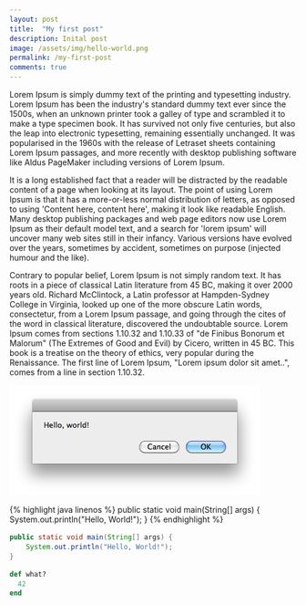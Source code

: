 ```yaml
---
layout: post
title:  "My first post"
description: Inital post
image: /assets/img/hello-world.png
permalink: /my-first-post
comments: true
---
```



Lorem Ipsum is simply dummy text of the printing and typesetting industry. Lorem Ipsum has been the industry's standard dummy text ever since the 1500s, when an unknown printer took a galley of <!--excerpt_separator--> type and scrambled it to make a type specimen book. It has survived not only five centuries, but also the leap into electronic typesetting, remaining essentially unchanged. It was popularised in the 1960s with the release of Letraset sheets containing Lorem Ipsum passages, and more recently with desktop publishing software like Aldus PageMaker including versions of Lorem Ipsum.

It is a long established fact that a reader will be distracted by the readable content of a page when looking at its layout. The point of using Lorem Ipsum is that it has a more-or-less normal distribution of letters, as opposed to using 'Content here, content here', making it look like readable English. Many desktop publishing packages and web page editors now use Lorem Ipsum as their default model text, and a search for 'lorem ipsum' will uncover many web sites still in their infancy. Various versions have evolved over the years, sometimes by accident, sometimes on purpose (injected humour and the like).


Contrary to popular belief, Lorem Ipsum is not simply random text. It has roots in a piece of classical Latin literature from 45 BC, making it over 2000 years old. Richard McClintock, a Latin professor at Hampden-Sydney College in Virginia, looked up one of the more obscure Latin words, consectetur, from a Lorem Ipsum passage, and going through the cites of the word in classical literature, discovered the undoubtable source. Lorem Ipsum comes from sections 1.10.32 and 1.10.33 of "de Finibus Bonorum et Malorum" (The Extremes of Good and Evil) by Cicero, written in 45 BC. This book is a treatise on the theory of ethics, very popular during the Renaissance. The first line of Lorem Ipsum, "Lorem ipsum dolor sit amet..", comes from a line in section 1.10.32.

![Image of hello world](/assets/img/hello-world.png)

{% highlight java linenos %}
public static void main(String[] args) {
    System.out.println("Hello, World!");
}
{% endhighlight %}

~~~ java
public static void main(String[] args) {
    System.out.println("Hello, World!");
}
~~~


~~~ ruby
def what?
  42
end
~~~
